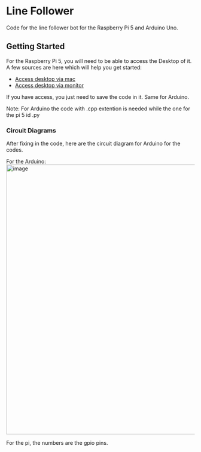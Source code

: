 # Line Follower
Code for the line follower bot for the Raspberry Pi 5 and Arduino Uno.

## Getting Started
For the Raspberry Pi 5, you will need to be able to access the Desktop of it. A few sources are here which will help you get started:

* [Access desktop via mac](github.com/hi-anvi/raspberry-pi)
* [Access desktop via monitor](https://www.youtube.com/watch?v=ZH6vfvRstfM)

If you have access, you just need to save the code in it.
Same for Arduino.

Note: For Arduino the code with .cpp extention is needed while the one for the pi 5 id .py

### Circuit Diagrams

After fixing in the code, here are the circuit diagram for Arduino for the codes.

For the Arduino: <img width="1146" height="720" alt="image" src="https://github.com/user-attachments/assets/08c95649-6bfb-4bcf-babc-1ce5d93acf16" />

For the pi, the numbers are the gpio pins.
